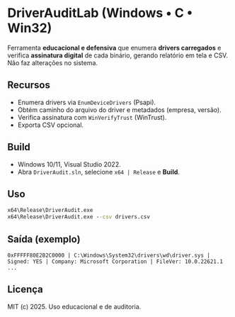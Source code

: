 
# DriverAuditLab (Windows • C • Win32)

Ferramenta **educacional e defensiva** que enumera **drivers carregados** e verifica **assinatura digital** de cada binário, gerando relatório em tela e CSV.
Não faz alterações no sistema.

## Recursos
- Enumera drivers via `EnumDeviceDrivers` (Psapi).
- Obtém caminho do arquivo do driver e metadados (empresa, versão).
- Verifica assinatura com `WinVerifyTrust` (WinTrust).
- Exporta CSV opcional.

## Build
- Windows 10/11, Visual Studio 2022.
- Abra `DriverAudit.sln`, selecione `x64 | Release` e **Build**.

## Uso
```bat
x64\Release\DriverAudit.exe
x64\Release\DriverAudit.exe --csv drivers.csv
```

## Saída (exemplo)
```
0xFFFFF80E2B2C0000 | C:\Windows\System32\drivers\wd\driver.sys | Signed: YES | Company: Microsoft Corporation | FileVer: 10.0.22621.1
...
```

## Licença
MIT (c) 2025. Uso educacional e de auditoria.
